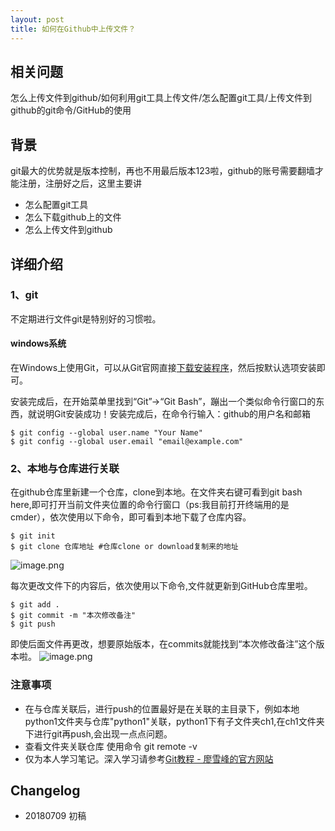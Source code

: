 ```yaml
---
layout: post
title: 如何在Github中上传文件？
---
```


## 相关问题
怎么上传文件到github/如何利用git工具上传文件/怎么配置git工具/上传文件到github的git命令/GitHub的使用

## 背景
git最大的优势就是版本控制，再也不用最后版本123啦，github的账号需要翻墙才能注册，注册好之后，这里主要讲
- 怎么配置git工具
- 怎么下载github上的文件
- 怎么上传文件到github

## 详细介绍
### 1、git
不定期进行文件git是特别好的习惯啦。
#### windows系统
在Windows上使用Git，可以从Git官网直接[下载安装程序](https://git-scm.com/download/win)，然后按默认选项安装即可。

安装完成后，在开始菜单里找到“Git”->“Git Bash”，蹦出一个类似命令行窗口的东西，就说明Git安装成功！安装完成后，在命令行输入：github的用户名和邮箱

```
$ git config --global user.name "Your Name"
$ git config --global user.email "email@example.com"
```

### 2、本地与仓库进行关联
在github仓库里新建一个仓库，clone到本地。在文件夹右键可看到git bash here,即可打开当前文件夹位置的命令行窗口（ps:我目前打开终端用的是cmder），依次使用以下命令，即可看到本地下载了仓库内容。
```
$ git init
$ git clone 仓库地址 #仓库clone or download复制来的地址

```

![image.png](https://upload-images.jianshu.io/upload_images/3676517-b249402724be157c.png?imageMogr2/auto-orient/strip%7CimageView2/2/w/1240)

每次更改文件下的内容后，依次使用以下命令,文件就更新到GitHub仓库里啦。
```
$ git add .
$ git commit -m "本次修改备注"
$ git push
```

即使后面文件再更改，想要原始版本，在commits就能找到“本次修改备注”这个版本啦。
![image.png](https://upload-images.jianshu.io/upload_images/3676517-7b304a6aa9efcf77.png?imageMogr2/auto-orient/strip%7CimageView2/2/w/1240)

### 注意事项
- 在与仓库关联后，进行push的位置最好是在关联的主目录下，例如本地python1文件夹与仓库"python1"关联，python1下有子文件夹ch1,在ch1文件夹下进行git再push,会出现一点点问题。
- 查看文件夹关联仓库 使用命令 git remote -v
- 仅为本人学习笔记。深入学习请参考[Git教程 - 廖雪峰的官方网站](https://www.liaoxuefeng.com/wiki/0013739516305929606dd18361248578c67b8067c8c017b000)


## Changelog
- 20180709 初稿
